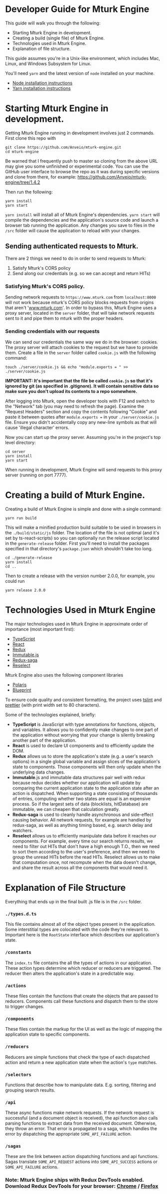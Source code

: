 # Developer Guide for Mturk Engine

This guide will walk you through the following:

* Starting Mturk Engine in development.
* Creating a build (single file) of Mturk Engine.
* Technologies used in Mturk Engine.
* Explanation of file structure.

This guide assumes you're in a Unix-like environment, which includes Mac, Linux, and Windows Subsystem for Linux.

You'll need `yarn` and the latest version of `node` installed on your machine.

* [Node installation instructions](https://nodejs.org/en/download/package-manager/)
* [Yarn installation instructions](https://yarnpkg.com/lang/en/docs/install/)

# Starting Mturk Engine in development.

Getting Mturk Engine running in development involves just 2 commands. First clone this repo with

```shell
git clone https://github.com/Anveio/mturk-engine.git
cd mturk-engine
```

Be warned that I frequently push to master so cloning from the above URL may give you some unfinished or experimental code. You can use the GitHub user interface to browse the repo as it was during specific versions and clone from there, for example: https://github.com/Anveio/mturk-engine/tree/1.4.2

Then run the following:

```shell
yarn install
yarn start
```

`yarn install` will install all of Mturk Engine's dependencies. `yarn start` will compile the dependencies and the application's source code and launch a browser tab running the application. Any changes you save to files in the `/src` folder will cause the application to reload with your changes.

## Sending authenticated requests to Mturk.

There are 2 things we need to do in order to send requests to Mturk:

1.  Satisfy Mturk's CORS policy
2.  Send along our credentials (e.g. so we can accept and return HITs)

### Satisfying Mturk's CORS policy.

Sending network requests to `https://www.mturk.com` from `localhost:8000` will not work because mturk's CORS policy blocks requests from origins that aren't 'www.mturk.com'. In order to bypass this, Mturk Engine uses a proxy server, located in the `server` folder, that will take network requests sent to it and pipe them to mturk with the proper headers.

### Sending credentials with our requests

We can send our credentials the same way we do in the browser: cookies. The proxy server will attach cookies to the request but we have to provide them. Create a file in the `server` folder called `cookie.js` with the following command:

```shell
touch ./server/cookie.js && echo "module.exports = " >> ./server/cookie.js
```

**IMPORTANT: It's important that the file be called `cookie.js` so that it's ignored by git (as specified in .gitignore). It will contain sensitive data so make sure you don't upload its contents to a repo somewhere.**

After logging into Mturk, open the developer tools with F12 and switch to the "Network" tab (you may need to refresh the page). Examine the "Request Headers" section and copy the contents following "Cookie" and paste it between quotes after `module.exports =` in your `./server/cookie.js` file. Ensure you didn't accidentally copy any new-line symbols as that will cause 'illegal character' errors.

Now you can start up the proxy server. Assuming you're in the project's top level directory:

```shell
cd server
yarn install
yarn start
```

When running in development, Mturk Engine will send requests to this proxy server (running on port 7777).

# Creating a build of Mturk Engine.

Creating a build of Mturk Engine is simple and done with a single command:

```shell
yarn run build
```

This will make a minified production build suitable to be used in browsers in the `./build/static/js` folder. The location of the file is not optimal (and it's set by ts-react-scripts) so you can optionally run the release script located in the `generate-release` folder. First you'll need to install the packages specified in that directory's `package.json` which shouldn't take too long.

```shell
cd ./generate-release
yarn install
cd ..
```

Then to create a release with the version number 2.0.0, for example, you could run

```shell
yarn release 2.0.0
```

# Technologies Used in Mturk Engine

The major technologies used in Mturk Engine in approximate order of importance (most important first):

* [TypeScript](https://github.com/Microsoft/TypeScript)
* [React](https://github.com/facebook/react)
* [Redux](https://github.com/reactjs/redux)
* [Immutable.js](https://facebook.github.io/immutable-js/)
* [Redux-saga](https://github.com/redux-saga/redux-saga)
* [Reselect](https://github.com/reactjs/reselect)

Mturk Engine also uses the following component libraries

* [Polaris](https://github.com/Shopify/polaris)
* [Blueprint](https://github.com/palantir/blueprint)

To ensure code quality and consistent formatting, the project uses [tslint](https://github.com/palantir/tslint) and [prettier](https://github.com/prettier/prettier) (with print width set to 80 characters).

Some of the technologies explained, briefly:

* **TypeScript** is JavaScript with type annotations for functions, objects, and variables. It allows you to confidently make changes to one part of the application without worrying that your change is silently breaking another part of the application.
* **React** is used to declare UI components and to efficiently update the DOM.
* **Redux** allows us to store the application's state (e.g. a user's search options) in a single global variable and assign slices of the application's state to components. Those components will then only update when the underlying data changes.
* **Immutable**.js and immutable data structures pair well with redux because redux decides whether our application will update by comparing the current application state to the application state after an action is dispatched. When supporting a state consisting of thousands of entries, computing whether two states are equal is an expensive process. So if the largest sets of data (blocklists, hitDatabase) are immutable, we can cheapen that calculation greatly.
* **Redux-saga** is used to cleanly handle asynchronous and side-effect causing behavior. All network requests, for example are handled by redux-saga, as well as anything timing based, e.g. search delay and watchers.
* **Reselect** allows us to efficiently manipulate data before it reaches our components. For example, every time our search returns results, we need to filter out HITs that don't have a high enough T.O., then we need to sort them according to the user's preference, and then we need to group the unread HITs before the read HITs. Reselect allows us to make that computation once, not recompute when the data doesn't change, and share the result across all the components that would need it.

# Explanation of File Structure

Everything that ends up in the final built .js file is in the `/src` folder.

### `./types.d.ts`

This file contains almost all of the object types present in the application. Some interstitial types are colocated with the code they're relevant to. Important here is the `RootState` interface which describes our application's state.

### `/constants`

The `index.ts` file contains the all the types of actions in our application. These action types determine which reducer or reducers are triggered. The reducer then alters the application's state in a predictable way.

### `/actions`

These files contain the functions that create the objects that are passed to reducers. Components call these functions and dispatch them to the store to trigger changes.

### `/components`

These files contain the markup for the UI as well as the logic of mapping the application state to specific components.

### `/reducers`

Reducers are simple functions that check the type of each dispatched action and return a new application state when the action's `type` matches.

### `/selectors`

Functions that describe how to manipulate data. E.g. sorting, filtering and grouping search results.

### `/api`

These async functions make network requests. If the network request is successful (and a document object is received), the api function also calls parsing functions to extract data from the received document. Otherwise, they throw an error. That error is propagated to a saga, which handles the error by dispatching the appropriate `SOME_API_FAILURE` action.

### `/sagas`

These are the link between action dispatching functions and api functions. Sagas translate `SOME_API_REQUEST` actions into `SOME_API_SUCCESS` actions or `SOME_API_FAILURE` actions.

### Note: Mturk Engine ships with Redux DevTools enabled. Download Redux DevTools for your browser: [Chrome](https://chrome.google.com/webstore/detail/redux-devtools/lmhkpmbekcpmknklioeibfkpmmfibljd?hl=en) / [Firefox](https://addons.mozilla.org/en-US/firefox/addon/remotedev/)
